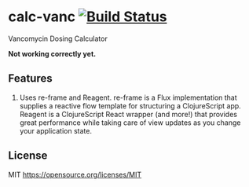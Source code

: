 # calc-vanc [![Build Status](https://travis-ci.org/adolby/calc-vanc.svg?branch=master)](https://travis-ci.org/adolby/calc-vanc)
Vancomycin Dosing Calculator

**Not working correctly yet.**

## Features
1. Uses re-frame and Reagent. re-frame is a Flux implementation that supplies a reactive flow template for structuring a ClojureScript app. Reagent is a ClojureScript React wrapper (and more!) that provides great performance while taking care of view updates as you change your application state.

## License
MIT https://opensource.org/licenses/MIT
